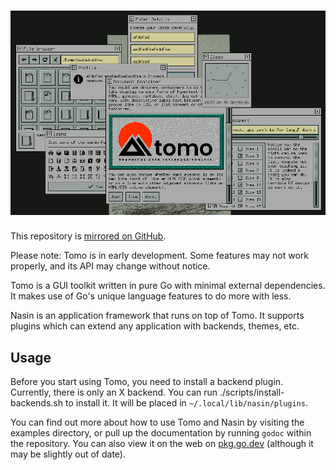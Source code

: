 # ![tomo](assets/screenshot.png)

This repository is [mirrored on GitHub](https://github.com/sashakoshka/tomo).

Please note: Tomo is in early development. Some features may not work properly,
and its API may change without notice.

Tomo is a GUI toolkit written in pure Go with minimal external dependencies. It
makes use of Go's unique language features to do more with less.

Nasin is an application framework that runs on top of Tomo. It supports plugins
which can extend any application with backends, themes, etc.

## Usage

Before you start using Tomo, you need to install a backend plugin. Currently,
there is only an X backend. You can run ./scripts/install-backends.sh to install
it. It will be placed in `~/.local/lib/nasin/plugins`.

You can find out more about how to use Tomo and Nasin by visiting the examples
directory, or pull up the documentation by running `godoc` within the
repository. You can also view it on the web on
[pkg.go.dev](https://pkg.go.dev/git.tebibyte.media/tomo/tomo) (although
it may be slightly out of date).
